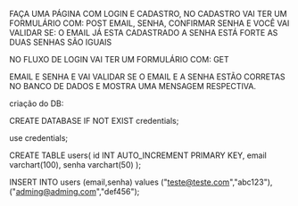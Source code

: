 FAÇA UMA PÁGINA COM LOGIN E CADASTRO, NO CADASTRO VAI TER UM FORMULÁRIO COM: POST
EMAIL, SENHA, CONFIRMAR SENHA
E VOCÊ VAI VALIDAR SE:
O EMAIL JÁ ESTA CADASTRADO
A SENHA ESTÁ FORTE
AS DUAS SENHAS SÃO IGUAIS

NO FLUXO DE LOGIN VAI TER UM FORMULÁRIO COM: GET


EMAIL E SENHA
E VAI VALIDAR SE O EMAIL E A SENHA ESTÃO CORRETAS NO BANCO DE DADOS E MOSTRA UMA MENSAGEM RESPECTIVA.


criação do DB:

CREATE DATABASE IF NOT EXIST credentials;

use credentials;

CREATE TABLE users(
  id INT AUTO_INCREMENT PRIMARY KEY,
  email varchart(100),
  senha varchart(50)
);

INSERT INTO users (email,senha)
  values
    ("teste@teste.com","abc123"),
    ("adming@adming.com","def456");